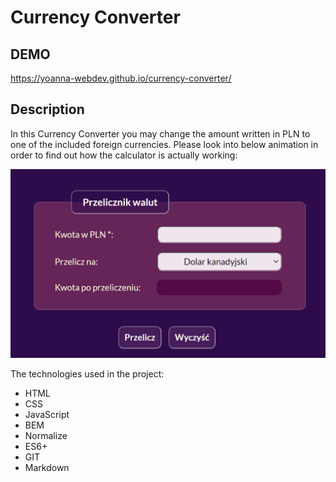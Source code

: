 ﻿# Currency Converter

## DEMO

https://yoanna-webdev.github.io/currency-converter/

## Description

In this Currency Converter you may change the amount written in PLN to one of the included foreign currencies. Please look into below animation in order to find out how the calculator is actually working:

![animated instruction](https://raw.githubusercontent.com/Yoanna-WebDev/currency-converter/94b14b774ac6b67f6eb70b360dca19feed472f6d/gif/currency_converter.gif)

The technologies used in the project:

- HTML
- CSS
- JavaScript
- BEM
- Normalize
- ES6+
- GIT
- Markdown

